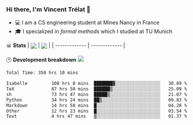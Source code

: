 ### Hi there, I'm Vincent Trélat 👋
 - 💻 I am a CS engineering student at Mines Nancy in France
 - 🎓 I specialized in *formal methods* which I studied at TU Munich

📊 **Stats**
| <img align="center" src="https://readme-stats.clckblog.space/api?username=VTrelat&show_icons=true&include_all_commits=true&theme=tokyonight&hide_border=true" /> | <img align="center" src="https://readme-stats.clckblog.space/api/top-langs/?username=VTrelat&layout=compact&theme=tokyonight&hide_border=true" /> |
| ------------- | ------------- |

🕑 **Development breakdown** ![](https://wakatime.com/badge/user/8d0110fb-6b70-4990-ab86-45c404715c2b.svg)
<!--START_SECTION:waka-->

```txt
Total Time: 350 hrs 10 mins

Isabelle         108 hrs 8 mins  ███████▓░░░░░░░░░░░░░░░░░   30.89 %
TeX              87 hrs 50 mins  ██████▒░░░░░░░░░░░░░░░░░░   25.09 %
sh               73 hrs 47 mins  █████▒░░░░░░░░░░░░░░░░░░░   21.07 %
Python           34 hrs 24 mins  ██▒░░░░░░░░░░░░░░░░░░░░░░   09.83 %
Markdown         14 hrs 58 mins  █░░░░░░░░░░░░░░░░░░░░░░░░   04.28 %
Other            12 hrs 23 mins  █░░░░░░░░░░░░░░░░░░░░░░░░   03.54 %
Text             4 hrs 47 mins   ▒░░░░░░░░░░░░░░░░░░░░░░░░   01.37 %
```

<!--END_SECTION:waka-->
